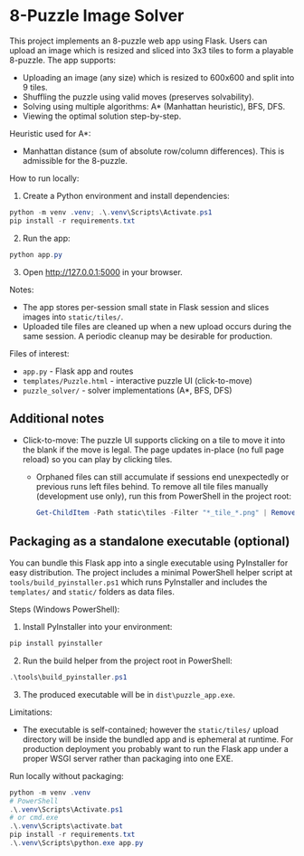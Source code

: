 # 8-Puzzle Image Solver

This project implements an 8-puzzle web app using Flask. Users can upload an image which is
resized and sliced into 3x3 tiles to form a playable 8-puzzle. The app supports:

- Uploading an image (any size) which is resized to 600x600 and split into 9 tiles.
- Shuffling the puzzle using valid moves (preserves solvability).
- Solving using multiple algorithms: A* (Manhattan heuristic), BFS, DFS.
- Viewing the optimal solution step-by-step.

Heuristic used for A*:
- Manhattan distance (sum of absolute row/column differences). This is admissible for the 8-puzzle.

How to run locally:

1. Create a Python environment and install dependencies:

```powershell
python -m venv .venv; .\.venv\Scripts\Activate.ps1
pip install -r requirements.txt
```

2. Run the app:

```powershell
python app.py
```

3. Open http://127.0.0.1:5000 in your browser.

Notes:
- The app stores per-session small state in Flask session and slices images into `static/tiles/`.
- Uploaded tile files are cleaned up when a new upload occurs during the same session. A periodic cleanup
  may be desirable for production.

Files of interest:
- `app.py` - Flask app and routes
- `templates/Puzzle.html` - interactive puzzle UI (click-to-move)
- `puzzle_solver/` - solver implementations (A*, BFS, DFS)
 
Additional notes
----------------

- Click-to-move: The puzzle UI supports clicking on a tile to move it into the blank if the move is legal. The page updates in-place (no full page reload) so you can play by clicking tiles.

  - Orphaned files can still accumulate if sessions end unexpectedly or previous runs left files behind. To remove all tile files manually (development use only), run this from PowerShell in the project root:
  
    ```powershell
    Get-ChildItem -Path static\tiles -Filter "*_tile_*.png" | Remove-Item -Force
    ```

Packaging as a standalone executable (optional)
---------------------------------------------

You can bundle this Flask app into a single executable using PyInstaller for easy distribution. The project includes a minimal PowerShell helper script at `tools/build_pyinstaller.ps1` which runs PyInstaller and includes the `templates/` and `static/` folders as data files.

Steps (Windows PowerShell):

1. Install PyInstaller into your environment:

```powershell
pip install pyinstaller
```

2. Run the build helper from the project root in PowerShell:

```powershell
.\tools\build_pyinstaller.ps1
```

3. The produced executable will be in `dist\puzzle_app.exe`.

Limitations:
- The executable is self-contained; however the `static/tiles/` upload directory will be inside the bundled app and is ephemeral at runtime. For production deployment you probably want to run the Flask app under a proper WSGI server rather than packaging into one EXE.

Run locally without packaging:

```powershell
python -m venv .venv
# PowerShell
.\.venv\Scripts\Activate.ps1
# or cmd.exe
.\.venv\Scripts\activate.bat
pip install -r requirements.txt
.\.venv\Scripts\python.exe app.py
```

